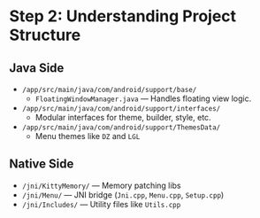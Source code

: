 # Step 2: Understanding Project Structure

## Java Side

- `/app/src/main/java/com/android/support/base/`
  - `FloatingWindowManager.java` — Handles floating view logic.
- `/app/src/main/java/com/android/support/interfaces/`
  - Modular interfaces for theme, builder, style, etc.
- `/app/src/main/java/com/android/support/ThemesData/`
  - Menu themes like `DZ` and `LGL`

## Native Side

- `/jni/KittyMemory/` — Memory patching libs
- `/jni/Menu/` — JNI bridge (`Jni.cpp`, `Menu.cpp`, `Setup.cpp`)
- `/jni/Includes/` — Utility files like `Utils.cpp`
